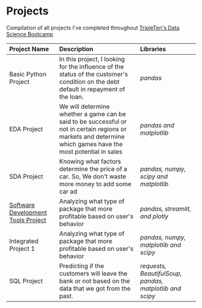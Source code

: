 # Projects
Compilation of all projects I've completed throughout [TripleTen's Data Science Bootcamp](https://tripleten.com/data-science/) 

| Project Name              | Description                 | Libraries                      |
| :-------------------- | :--------------------- |:---------------------------|
| Basic Python Project     |In this project, I looking for the influence of the status of the customer's condition on the debt default in repayment of the loan.     | _pandas_ |
| EDA Project | We will determine whether a game can be said to be successful or not in certain regions or markets and determine which games have the most potential in sales | _pandas and matplotlib_ |
| SDA Project | Knowing what factors determine the price of a car. So, We don't waste more money to add some car ad | _pandas, numpy, scipy and matplotlib_ |
| [Software Development Tools Project](https://github.com/nazstephen/Software-Development-Tools-Project) | Analyzing what type of package that more profitable based on user's behavior | _pandas, streamlit, and plotly_ |
| Integrated Project 1 | Analyzing what type of package that more profitable based on user's behavior | _pandas, numpy, matplotlib and scipy_ |
| SQL Project | Predicting if the customers will leave the bank or not based on the data that we got from the past. | _requests, BeautifulSoup, pandas, matplotlib and scipy_ |
